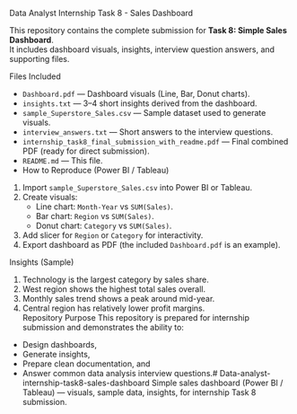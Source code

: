  Data Analyst Internship Task 8 - Sales Dashboard

This repository contains the complete submission for **Task 8: Simple Sales Dashboard**.  
It includes dashboard visuals, insights, interview question answers, and supporting files.

 Files Included
- `Dashboard.pdf` — Dashboard visuals (Line, Bar, Donut charts).
- `insights.txt` — 3–4 short insights derived from the dashboard.
- `sample_Superstore_Sales.csv` — Sample dataset used to generate visuals.
- `interview_answers.txt` — Short answers to the interview questions.
- `internship_task8_final_submission_with_readme.pdf` — Final combined PDF (ready for direct submission).
- `README.md` — This file.
-
   How to Reproduce (Power BI / Tableau)
1. Import `sample_Superstore_Sales.csv` into Power BI or Tableau.
2. Create visuals:
   - Line chart: `Month-Year` vs `SUM(Sales)`.
   - Bar chart: `Region` vs `SUM(Sales)`.
   - Donut chart: `Category` vs `SUM(Sales)`.
3. Add slicer for `Region` or `Category` for interactivity.
4. Export dashboard as PDF (the included `Dashboard.pdf` is an example).

Insights (Sample)
1. Technology is the largest category by sales share.  
2. West region shows the highest total sales overall.  
3. Monthly sales trend shows a peak around mid-year.  
4. Central region has relatively lower profit margins.  
Repository Purpose
This repository is prepared for internship submission and demonstrates the ability to:  
- Design dashboards,  
- Generate insights,  
- Prepare clean documentation, and  
- Answer common data analysis interview questions.# Data-analyst-internship-task8-sales-dashboard
Simple sales dashboard (Power BI / Tableau) — visuals, sample data, insights, for internship Task 8 submission.
